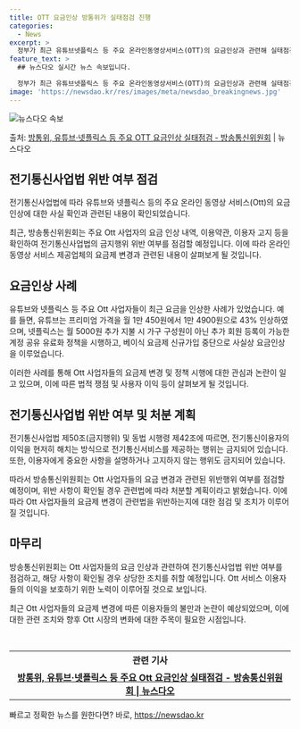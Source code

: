 ```yaml
---
title: OTT 요금인상 방통위가 실태점검 진행
categories:
  - News
excerpt: >
  정부가 최근 유튜브넷플릭스 등 주요 온라인동영상서비스(OTT)의 요금인상과 관련해 실태점검에 나선다. 방송통…
feature_text: >
  ## 뉴스다오 실시간 뉴스 속보입니다.

  정부가 최근 유튜브넷플릭스 등 주요 온라인동영상서비스(OTT)의 요금인상과 관련해 실태점검에 나선다. 방송통…
image: 'https://newsdao.kr/res/images/meta/newsdao_breakingnews.jpg'
---
```


![뉴스다오 속보](https://newsdao.kr/res/images/meta/newsdao_breakingnews.jpg)

<p>출처: <a href="https://newsdao.kr/2848" rel="dofollow">방통위, 유튜브·넷플릭스 등 주요 OTT 요금인상 실태점검 - 방송통신위원회</a> | 뉴스다오</p>

<h2 data-ke-size="size26">전기통신사업법 위반 여부 점검</h2>
전기통신사업법에 따라 유튜브와 넷플릭스 등의 주요 온라인 동영상 서비스(Ott)의 요금 인상에 대한 사실 확인과 관련된 내용이 확인되었습니다.

<p data-ke-size="size16">최근, 방송통신위원회는 주요 Ott 사업자의 요금 인상 내역, 이용약관, 이용자 고지 등을 확인하여 전기통신사업법의 금지행위 위반 여부를 점검할 예정입니다. 이에 따라 온라인 동영상 서비스 제공업체의 요금제 변경과 관련된 내용이 살펴보게 될 것입니다.</p>

<h2 data-ke-size="size26">요금인상 사례</h2>
유튜브와 넷플릭스 등 주요 Ott 사업자들이 최근 요금을 인상한 사례가 있었습니다. 예를 들면, 유튜브는 프리미엄 가격을 월 1만 450원에서 1만 4900원으로 43% 인상하였으며, 넷플릭스는 월 5000원 추가 지불 시 가구 구성원이 아닌 추가 회원 등록이 가능한 계정 공유 유료화 정책을 시행하고, 베이식 요금제 신규가입 중단으로 사실상 요금인상을 이루었습니다.

<p data-ke-size="size16">이러한 사례를 통해 Ott 사업자들의 요금제 변경 및 정책 시행에 대한 관심과 논란이 일고 있으며, 이에 따른 법적 쟁점 및 사용자 이익 등이 살펴보게 될 것입니다.</p>

<h2 data-ke-size="size26">전기통신사업법 위반 여부 및 처분 계획</h2>
전기통신사업법 제50조(금지행위) 및 동법 시행령 제42조에 따르면, 전기통신이용자의 이익을 현저히 해치는 방식으로 전기통신서비스를 제공하는 행위는 금지되어 있습니다. 또한, 이용자에게 중요한 사항을 설명하거나 고지하지 않는 행위도 금지되어 있습니다.

<p data-ke-size="size16">따라서 방송통신위원회는 Ott 사업자들의 요금 변경과 관련된 위반행위 여부를 점검할 예정이며, 위반 사항이 확인될 경우 관련법에 따라 처분할 계획이라고 밝혔습니다. 이에 따라 Ott 사업자들의 요금제 변경이 관련법을 위반하는지에 대한 점검 및 조치가 이루어질 것입니다.</p>

<h2 data-ke-size="size26">마무리</h2>
방송통신위원회는 Ott 사업자들의 요금 인상과 관련하여 전기통신사업법 위반 여부를 점검하고, 해당 사항이 확인될 경우 상당한 조치를 취할 예정입니다. Ott 서비스 이용자들의 이익을 보호하기 위한 노력이 이루어질 것으로 보입니다.

<p data-ke-size="size16">최근 Ott 사업자들의 요금제 변경에 따른 이용자들의 불만과 논란이 예상되었으며, 이에 대한 관련 조치와 향후 Ott 시장의 변화에 대한 주목이 필요한 시점입니다.</p>
<p data-ke-size="size16">&nbsp;</p>
<table>
	<tbody>
		<tr>
			<td style="text-align: center; height: 33px;"><b>관련 기사</b></td>
		</tr>
		<tr>
			<td style="text-align: center; height: 17px;"><b><a href="https://newsdao.kr/2848">방통위, 유튜브·넷플릭스 등 주요 Ott 요금인상 실태점검 - 방송통신위원회 | 뉴스다오</a></b></td>
		</tr>
	</tbody>
</table>
<p data-ke-size="size16"></p> 

빠르고 정확한 뉴스를 원한다면? 바로, <a href="https://newsdao.kr" rel="dofollow">https://newsdao.kr</a>


    
